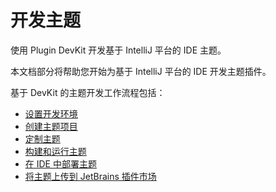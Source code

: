 <!-- Copyright 2000-2023 JetBrains s.r.o. and contributors. Use of this source code is governed by the Apache 2.0 license. -->

# 开发主题

<link-summary>使用 Plugin DevKit 开发基于 IntelliJ 平台的 IDE 主题。</link-summary>

本文档部分将帮助您开始为基于 IntelliJ 平台的 IDE 开发主题插件。

基于 DevKit 的主题开发工作流程包括：

* [设置开发环境](setting_up_theme_environment.md)
* [创建主题项目](creating_theme_project.md)
* [定制主题](themes_customize.md)
* [构建和运行主题](running_and_debugging_a_theme.md)
* [在 IDE 中部署主题](deploying_theme.md)
* [将主题上传到 JetBrains 插件市场](publishing_plugin.md#上传插件到JetBrainsMarketplace)
